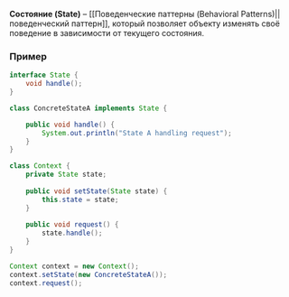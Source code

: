 **Состояние (State)** – [[Поведенческие паттерны (Behavioral Patterns)||поведенческий паттерн]], который позволяет объекту изменять своё поведение в зависимости от текущего состояния.

### Пример

```java
interface State { 
	void handle(); 
}

class ConcreteStateA implements State {

    public void handle() { 
	    System.out.println("State A handling request"); 
	}
}

class Context {
    private State state;
    
    public void setState(State state) { 
	    this.state = state; 
	}
	
    public void request() { 
	    state.handle(); 
	}
}

Context context = new Context();
context.setState(new ConcreteStateA());
context.request();
```
